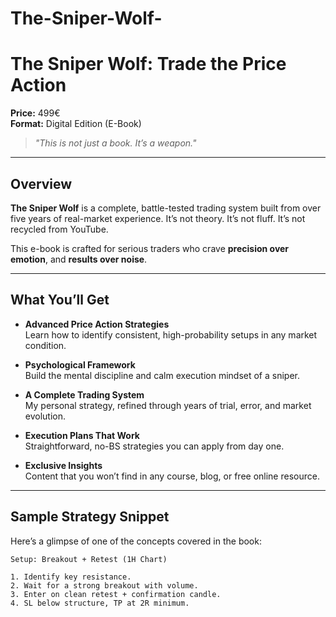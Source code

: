 # The-Sniper-Wolf-
# The Sniper Wolf: Trade the Price Action  
**Price:** 499€  
**Format:** Digital Edition (E-Book)

> *"This is not just a book. It’s a weapon."*

---

## Overview

**The Sniper Wolf** is a complete, battle-tested trading system built from over five years of real-market experience. It’s not theory. It’s not fluff. It’s not recycled from YouTube.

This e-book is crafted for serious traders who crave **precision over emotion**, and **results over noise**.

---

## What You’ll Get

- **Advanced Price Action Strategies**  
  Learn how to identify consistent, high-probability setups in any market condition.

- **Psychological Framework**  
  Build the mental discipline and calm execution mindset of a sniper.

- **A Complete Trading System**  
  My personal strategy, refined through years of trial, error, and market evolution.

- **Execution Plans That Work**  
  Straightforward, no-BS strategies you can apply from day one.

- **Exclusive Insights**  
  Content that you won’t find in any course, blog, or free online resource.

---

## Sample Strategy Snippet

Here’s a glimpse of one of the concepts covered in the book:

```text
Setup: Breakout + Retest (1H Chart)

1. Identify key resistance.
2. Wait for a strong breakout with volume.
3. Enter on clean retest + confirmation candle.
4. SL below structure, TP at 2R minimum.